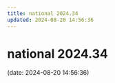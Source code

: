 ```yaml
---
title: national 2024.34
updated: 2024-08-20 14:56:36
---
```


# national 2024.34

(date: 2024-08-20 14:56:36)

